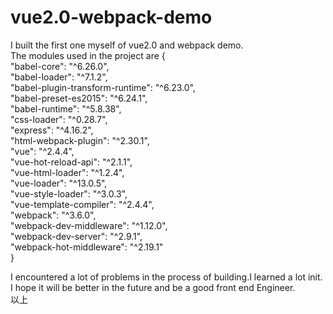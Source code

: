 # vue2.0-webpack-demo
I built the first one myself of vue2.0 and webpack demo.<br/>
The modules used in the project are {<br/>
                                      "babel-core": "^6.26.0",<br/>
                                      "babel-loader": "^7.1.2",<br/>
                                      "babel-plugin-transform-runtime": "^6.23.0",<br/>
                                      "babel-preset-es2015": "^6.24.1",<br/>
                                      "babel-runtime": "^5.8.38",<br/>
                                      "css-loader": "^0.28.7",<br/>
                                      "express": "^4.16.2",<br/>
                                      "html-webpack-plugin": "^2.30.1",<br/>
                                      "vue": "^2.4.4",<br/>
                                      "vue-hot-reload-api": "^2.1.1",<br/>
                                      "vue-html-loader": "^1.2.4",<br/>
                                      "vue-loader": "^13.0.5",<br/>
                                      "vue-style-loader": "^3.0.3",<br/>
                                      "vue-template-compiler": "^2.4.4",<br/>
                                      "webpack": "^3.6.0",<br/>
                                      "webpack-dev-middleware": "^1.12.0",<br/>
                                      "webpack-dev-server": "^2.9.1",<br/>
                                      "webpack-hot-middleware": "^2.19.1"<br/>
                                    }<br/>

I encountered a lot of problems in the process of building.I learned a lot init.<br/>
I hope it will be better in the future and be a good front end Engineer.<br/>
以上
